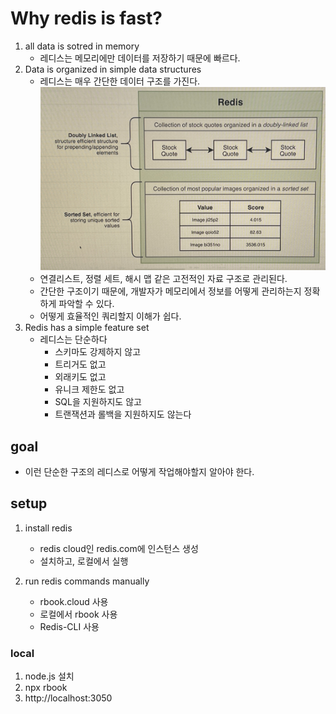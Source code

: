 # Why redis is fast?

1. all data is sotred in memory
    - 레디스는 메모리에만 데이터를 저장하기 때문에 빠르다.
2. Data is organized in simple data structures
    - 레디스는 매우 간단한 데이터 구조를 가진다.
![simple_data_structure](simple_data_structure.jpeg)
    - 연결리스트, 정렬 세트, 해시 맵 같은 고전적인 자료 구조로 관리된다.
    - 간단한 구조이기 때문에, 개발자가 메모리에서 정보를 어떻게 관리하는지 정확하게 파악할 수 있다.
    - 어떻게 효율적인 쿼리할지 이해가 쉽다.
3. Redis has a simple feature set
    - 레디스는 단순하다
        - 스키마도 강제하지 않고
        - 트리거도 없고
        - 외래키도 없고
        - 유니크 제한도 없고
        - SQL을 지원하지도 않고
        - 트랜잭션과 롤백을 지원하지도 않는다

## goal

- 이런 단순한 구조의 레디스로 어떻게 작업해야할지 알아야 한다. 

## setup

1. install redis
    - redis cloud인 redis.com에 인스턴스 생성
    - 설치하고, 로컬에서 실행

2. run redis commands manually
    - rbook.cloud 사용
    - 로컬에서 rbook 사용
    - Redis-CLI 사용

### local

1. node.js 설치
2. npx rbook
3. http://localhost:3050
